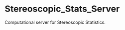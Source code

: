 Stereoscopic_Stats_Server
=========================

Computational server for Stereoscopic Statistics.
